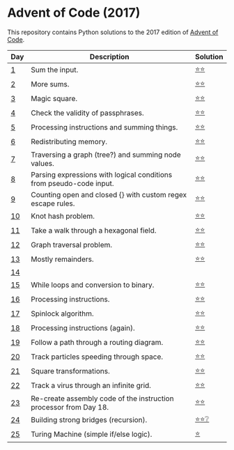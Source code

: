# Advent of Code (2017)
This repository contains Python solutions to the 2017 edition of [Advent of Code](https://adventofcode.com/2017). 

| Day | Description | Solution |
| --- | -------| -----| 
| [1](https://adventofcode.com/2017/day/1)  | Sum the input. | [:star::star:](https://github.com/IAjimi/AdventOfCode2020/blob/master/2017/AOC1.py) | 
| [2](https://adventofcode.com/2017/day/2) | More sums. | [:star::star:](https://github.com/IAjimi/AdventOfCode2020/blob/master/2017/AOC2.py) |
| [3](https://adventofcode.com/2017/day/3) | Magic square. | [:star::star:](https://github.com/IAjimi/AdventOfCode2020/blob/master/2017/AOC3.py) |
| [4](https://adventofcode.com/2017/day/4) | Check the validity of passphrases. | [:star::star:](https://github.com/IAjimi/AdventOfCode2020/blob/master/2017/AOC4.py) |
| [5](https://adventofcode.com/2017/day/5) | Processing instructions and summing things. | [:star::star:](https://github.com/IAjimi/AdventOfCode2020/blob/master/2017/AOC5.py) |
| [6](https://adventofcode.com/2017/day/6) | Redistributing memory. | [:star::star:](https://github.com/IAjimi/AdventOfCode2020/blob/master/2017/AOC6.py) |
| [7](https://adventofcode.com/2017/day/7) | Traversing a graph (tree?) and summing node values.  | [:star::star:](https://github.com/IAjimi/AdventOfCode2020/blob/master/2017/AOC7.py) |
| [8](https://adventofcode.com/2017/day/8) | Parsing expressions with logical conditions from pseudo-code input.  | [:star::star:](https://github.com/IAjimi/AdventOfCode2020/blob/master/2017/AOC8.py) |
| [9](https://adventofcode.com/2017/day/9) | Counting open and closed {} with custom regex escape rules. | [:star::star:](https://github.com/IAjimi/AdventOfCode2020/blob/master/2017/AOC9.py) |
| [10](https://adventofcode.com/2017/day/10) | Knot hash problem. | [:star::star:](https://github.com/IAjimi/AdventOfCode2020/blob/master/2017/AOC10.py) |
| [11](https://adventofcode.com/2017/day/11) | Take a walk through a hexagonal field.  | [:star::star:](https://github.com/IAjimi/AdventOfCode2020/blob/master/2017/AOC11.py) |
| [12](https://adventofcode.com/2017/day/12) | Graph traversal problem. | [:star::star:](https://github.com/IAjimi/AdventOfCode2020/blob/master/2017/AOC12.py) |
| [13](https://adventofcode.com/2017/day/13) | Mostly remainders. | [:star::star:](https://github.com/IAjimi/AdventOfCode2020/blob/master/2017/AOC13.py) |
| [14](https://adventofcode.com/2017/day/14) |  |  |
| [15](https://adventofcode.com/2017/day/15) | While loops and conversion to binary. | [:star::star:](https://github.com/IAjimi/AdventOfCode2020/blob/master/2017/AOC15.py) |
| [16](https://adventofcode.com/2017/day/16) | Processing instructions. | [:star::star:](https://github.com/IAjimi/AdventOfCode2020/blob/master/2017/AOC16.py) |
| [17](https://adventofcode.com/2017/day/17) | Spinlock algorithm. | [:star::star:](https://github.com/IAjimi/AdventOfCode2020/blob/master/2017/AOC17.py) |
| [18](https://adventofcode.com/2017/day/18) | Processing instructions (again). | [:star::star:](https://github.com/IAjimi/AdventOfCode2020/blob/master/2017/AOC18.py) |
| [19](https://adventofcode.com/2017/day/19) | Follow a path through a routing diagram. | [:star::star:](https://github.com/IAjimi/AdventOfCode2020/blob/master/2017/AOC19.py) |
| [20](https://adventofcode.com/2017/day/20) | Track particles speeding through space. | [:star::star:](https://github.com/IAjimi/AdventOfCode2020/blob/master/2017/AOC20.py) |
| [21](https://adventofcode.com/2017/day/21) | Square transformations. | [:star::star:](https://github.com/IAjimi/AdventOfCode2020/blob/master/2017/AOC21.py) |
| [22](https://adventofcode.com/2017/day/22) | Track a virus through an infinite grid. | [:star::star:](https://github.com/IAjimi/AdventOfCode2020/blob/master/2017/AOC22.py) |
| [23](https://adventofcode.com/2017/day/23) | Re-create assembly code of the instruction processor from Day 18. | [:star::star:](https://github.com/IAjimi/AdventOfCode2020/blob/master/2017/AOC23.py) |
| [24](https://adventofcode.com/2017/day/24) | Building strong bridges (recursion). | [:star::star::grey_question:](https://github.com/IAjimi/AdventOfCode2020/blob/master/2017/AOC23.py) |
| [25](https://adventofcode.com/2017/day/25) | Turing Machine (simple if/else logic). | [:star:](https://github.com/IAjimi/AdventOfCode2020/blob/master/2017/AOC25.py) |